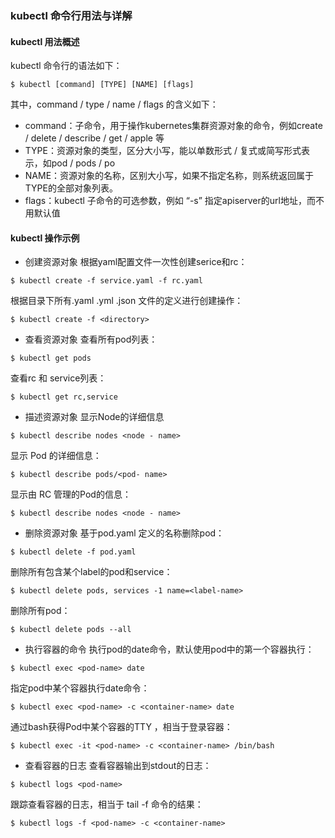 ### kubectl 命令行用法与详解
#### kubectl 用法概述
kubectl 命令行的语法如下：
```
$ kubectl [command] [TYPE] [NAME] [flags]
```
其中，command / type / name / flags 的含义如下：
* command：子命令，用于操作kubernetes集群资源对象的命令，例如create / delete / describe / get / apple 等
* TYPE：资源对象的类型，区分大小写，能以单数形式 / 复式或简写形式表示，如pod / pods / po
* NAME：资源对象的名称，区别大小写，如果不指定名称，则系统返回属于TYPE的全部对象列表。
* flags：kubectl 子命令的可选参数，例如 “-s” 指定apiserver的url地址，而不用默认值

#### kubectl 操作示例
* 创建资源对象
根据yaml配置文件一次性创建serice和rc：
```
$ kubectl create -f service.yaml -f rc.yaml
```
根据<directory>目录下所有.yaml .yml .json 文件的定义进行创建操作：
```
$ kubectl create -f <directory>
```

* 查看资源对象
查看所有pod列表：
```
$ kubectl get pods
```
查看rc 和 service列表：
```
$ kubectl get rc,service
```

* 描述资源对象
显示Node的详细信息
```
$ kubectl describe nodes <node - name>
```
显示 Pod 的详细信息：
```
$ kubectl describe pods/<pod- name>
```
显示由 RC 管理的Pod的信息：
```
$ kubectl describe nodes <node - name>
```


* 删除资源对象
基于pod.yaml 定义的名称删除pod：
```
$ kubectl delete -f pod.yaml
```
删除所有包含某个label的pod和service：
```
$ kubectl delete pods, services -1 name=<label-name>
```
删除所有pod：
```
$ kubectl delete pods --all
```

* 执行容器的命令
执行pod的date命令，默认使用pod中的第一个容器执行：
```
$ kubectl exec <pod-name> date
```
指定pod中某个容器执行date命令：
```
$ kubectl exec <pod-name> -c <container-name> date
```
通过bash获得Pod中某个容器的TTY ，相当于登录容器：
```
$ kubectl exec -it <pod-name> -c <container-name> /bin/bash
```

* 查看容器的日志
查看容器输出到stdout的日志：
```
$ kubectl logs <pod-name> 
```
跟踪查看容器的日志，相当于 tail -f 命令的结果：
```
$ kubectl logs -f <pod-name> -c <container-name>
```





